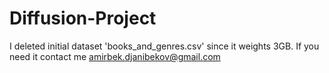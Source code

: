 # Diffusion-Project

I deleted initial dataset 'books_and_genres.csv' since it weights 3GB. 
If you need it contact me amirbek.djanibekov@gmail.com
